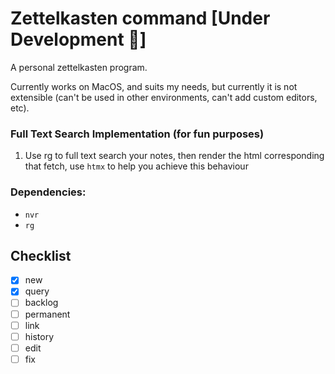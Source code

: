 # Zettelkasten command [Under Development 🚧]

A personal zettelkasten program.

Currently works on MacOS, and suits my needs, but currently it is not
extensible (can't be used in other environments, can't add custom
editors, etc).

### Full Text Search Implementation (for fun purposes)

1. Use rg to full text search your notes, then render the html
   corresponding that fetch, use `htmx` to help you achieve this
   behaviour


### Dependencies:

- `nvr`
- `rg`

## Checklist

- [x] new
- [x] query
- [ ] backlog
- [ ] permanent
- [ ] link
- [ ] history
- [ ] edit
- [ ] fix
